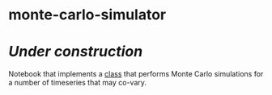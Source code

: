 # monte-carlo-simulator

# *Under construction*

Notebook that implements a [class](https://github.com/magnushelliesen/monte-carlo-simulator/blob/main/monte_carlo/monte_carlo.py) that performs Monte Carlo simulations for a number of timeseries that may co-vary.
